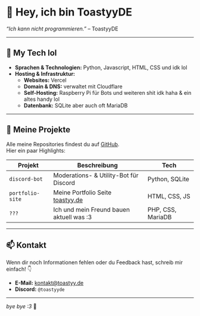 # 👋 Hey, ich bin ToastyyDE
*“Ich kann nicht programmieren.”* – ToastyyDE

---

## 🚀 My Tech lol
- **Sprachen & Technologien:** Python, Javascript, HTML, CSS und idk lol
- **Hosting & Infrastruktur:**
  - **Websites:** Vercel
  - **Domain & DNS:** verwaltet mit Cloudflare
  - **Self-Hosting:** Raspberry Pi für Bots und weiteren shit idk haha & ein altes handy lol
  - **Datenbank:** SQLite aber auch oft MariaDB

---

## 📂 Meine Projekte
Alle meine Repositories findest du auf [GitHub](https://github.com/ToastyyDE).  
Hier ein paar Highlights:

| Projekt          | Beschreibung                             | Tech               |
| ---------------- | ---------------------------------------- | ------------------ |
| `discord-bot`    | Moderations- & Utility-Bot für Discord   | Python, SQLite     |
| `portfolio-site` | Meine Portfolio Seite [toastyy.de](https://toastyy.de)         | HTML, CSS, JS      |
| `???`            | Ich und mein Freund bauen aktuell was :3 | PHP, CSS, MariaDB  |

---

## 📫 Kontakt
Wenn dir noch Informationen fehlen oder du Feedback hast, schreib mir einfach! 👇
- **E-Mail:** [kontakt@toastyy.de](mailto:kontakt@toastyy.de)  
- **Discord:** `@toastyyde`

---

*bye bye :3* 🚀

